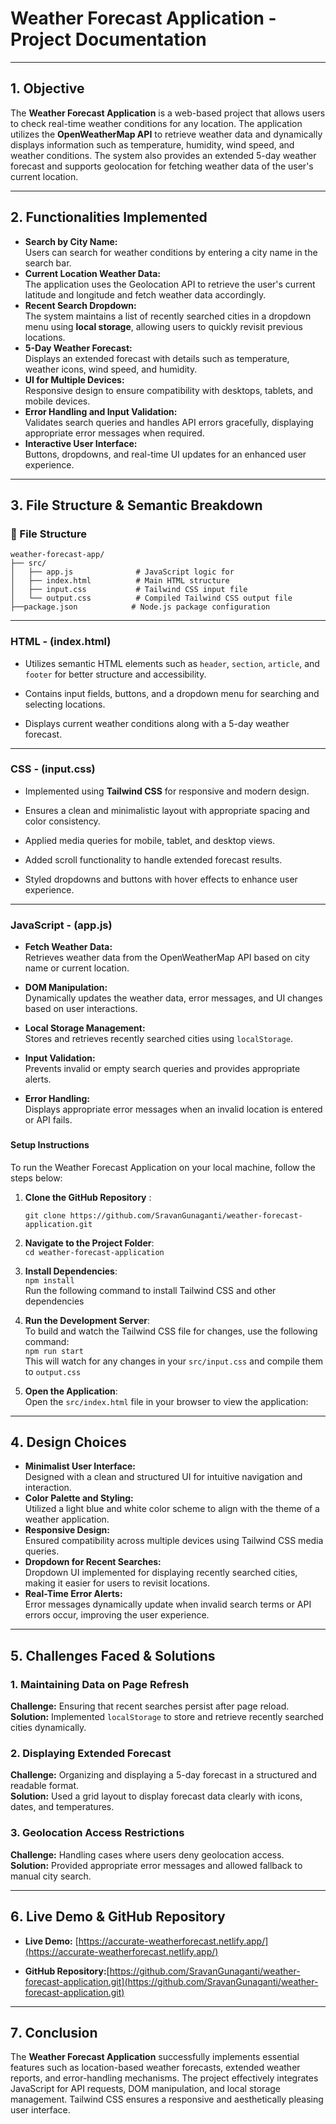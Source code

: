 # **Weather Forecast Application \- Project Documentation**

---

## **1️. Objective**

The **Weather Forecast Application** is a web-based project that allows users to check real-time weather conditions for any location. The application utilizes the **OpenWeatherMap API** to retrieve weather data and dynamically displays information such as temperature, humidity, wind speed, and weather conditions. The system also provides an extended 5-day weather forecast and supports geolocation for fetching weather data of the user's current location.

---

## **2️. Functionalities Implemented**

*  **Search by City Name:**  
   Users can search for weather conditions by entering a city name in the search bar.  
* **Current Location Weather Data:**  
   The application uses the Geolocation API to retrieve the user's current latitude and longitude and fetch weather data accordingly.  
*  **Recent Search Dropdown:**  
   The system maintains a list of recently searched cities in a dropdown menu using **local storage**, allowing users to quickly revisit previous locations.  
*  **5-Day Weather Forecast:**  
   Displays an extended forecast with details such as temperature, weather icons, wind speed, and humidity.  
*  **UI for Multiple Devices:**  
   Responsive design to ensure compatibility with desktops, tablets, and mobile devices.  
*  **Error Handling and Input Validation:**  
   Validates search queries and handles API errors gracefully, displaying appropriate error messages when required.  
*  **Interactive User Interface:**  
   Buttons, dropdowns, and real-time UI updates for an enhanced user experience.

---

## 

## **3️. File Structure & Semantic Breakdown**

### **📁 File Structure**

`weather-forecast-app/`  
`├── src/`  
`│   ├── app.js              # JavaScript logic for`   
`│   ├── index.html          # Main HTML structure`  
`│   ├── input.css           # Tailwind CSS input file`  
`│   └── output.css          # Compiled Tailwind CSS output file`  
`├──package.json      		# Node.js package configuration`

---

###  **HTML \- (index.html)**

* Utilizes semantic HTML elements such as `header`, `section`, `article`, and `footer` for better structure and accessibility.

* Contains input fields, buttons, and a dropdown menu for searching and selecting locations.

* Displays current weather conditions along with a 5-day weather forecast.

---

###  **CSS \- (input.css)**

* Implemented using **Tailwind CSS** for responsive and modern design.

* Ensures a clean and minimalistic layout with appropriate spacing and color consistency.

* Applied media queries for mobile, tablet, and desktop views.

* Added scroll functionality to handle extended forecast results.

* Styled dropdowns and buttons with hover effects to enhance user experience.

---

###  **JavaScript \- (app.js)**

* **Fetch Weather Data:**  
   Retrieves weather data from the OpenWeatherMap API based on city name or current location.

* **DOM Manipulation:**  
   Dynamically updates the weather data, error messages, and UI changes based on user interactions.

* **Local Storage Management:**  
   Stores and retrieves recently searched cities using `localStorage`.

* **Input Validation:**  
   Prevents invalid or empty search queries and provides appropriate alerts.

* **Error Handling:**  
   Displays appropriate error messages when an invalid location is entered or API fails.

### 

#### **Setup Instructions**

To run the Weather Forecast Application on your local machine, follow the steps below:

1. **Clone the GitHub Repository** :

   `git clone https://github.com/SravanGunaganti/weather-forecast-application.git`  
2. **Navigate to the Project Folder**:  
    `cd weather-forecast-application`  
3. **Install Dependencies**:  
   `npm install`  
   Run the following command to install Tailwind CSS and other dependencies  
4. **Run the Development Server**:  
   To build and watch the Tailwind CSS file for changes, use the following command:  
   `npm run start`  
   This will watch for any changes in your `src/input.css` and compile them to `output.css`  
5. **Open the Application**:  
   Open the `src/index.html` file in your browser to view the application:

---

## **4️. Design Choices**

*  **Minimalist User Interface:**  
   Designed with a clean and structured UI for intuitive navigation and interaction.  
*  **Color Palette and Styling:**  
   Utilized a light blue and white color scheme to align with the theme of a weather application.  
* **Responsive Design:**  
   Ensured compatibility across multiple devices using Tailwind CSS media queries.  
* **Dropdown for Recent Searches:**  
   Dropdown UI implemented for displaying recently searched cities, making it easier for users to revisit locations.  
*  **Real-Time Error Alerts:**  
   Error messages dynamically update when invalid search terms or API errors occur, improving the user experience.

---

## **5️. Challenges Faced & Solutions**

### **1\. Maintaining Data on Page Refresh**

**Challenge:** Ensuring that recent searches persist after page reload.  
 **Solution:** Implemented `localStorage` to store and retrieve recently searched cities dynamically.

###  **2\. Displaying Extended Forecast**

**Challenge:** Organizing and displaying a 5-day forecast in a structured and readable format.  
 **Solution:** Used a grid layout to display forecast data clearly with icons, dates, and temperatures.

###  **3\. Geolocation Access Restrictions**

 **Challenge:** Handling cases where users deny geolocation access.  
 **Solution:** Provided appropriate error messages and allowed fallback to manual city search.

---

## **6️. Live Demo & GitHub Repository**

*  **Live Demo:** [https://accurate-weatherforecast.netlify.app/](https://accurate-weatherforecast.netlify.app/)

* **GitHub Repository:**[https://github.com/SravanGunaganti/weather-forecast-application.git](https://github.com/SravanGunaganti/weather-forecast-application.git)

---

## 

## **7️. Conclusion**

The **Weather Forecast Application** successfully implements essential features such as location-based weather forecasts, extended weather reports, and error-handling mechanisms. The project effectively integrates JavaScript for API requests, DOM manipulation, and local storage management. Tailwind CSS ensures a responsive and aesthetically pleasing user interface.